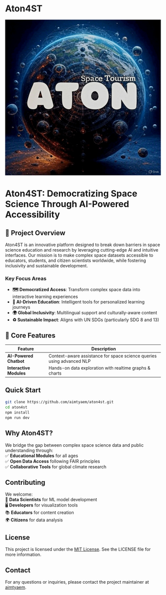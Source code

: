 # Aton4ST
![Aton4ST Logo](img/aton4stlogo.jpg) 
# Aton4ST: Democratizing Space Science Through AI-Powered Accessibility


## 🌌 Project Overview
Aton4ST is an innovative platform designed to break down barriers in space science education and research by leveraging cutting-edge AI and intuitive interfaces. Our mission is to make complex space datasets accessible to educators, students, and citizen scientists worldwide, while fostering inclusivity and sustainable development.

### Key Focus Areas
- **🗺️ Democratized Access**: Transform complex space data into interactive learning experiences
- **🤖 AI-Driven Education**: Intelligent tools for personalized learning journeys
- **🌍 Global Inclusivity**: Multilingual support and culturally-aware content
- **♻️ Sustainable Impact**: Aligns with UN SDGs (particularly SDG 8 and 13)

## 🚀 Core Features
| Feature | Description |
|---------|-------------|
| **AI-Powered Chatbot** | Context-aware assistance for space science queries using advanced NLP |
| **Interactive Modules** | Hands-on data exploration with realtime graphs & charts |


## Quick Start  
```bash
git clone https://github.com/aimtyaem/aton4st.git
cd aton4st
npm install
npm run dev
```

## Why Aton4ST?  
We bridge the gap between complex space science data and public understanding through:  
✅ **Educational Modules** for all ages  
✅ **Open Data Access** following FAIR principles  
✅ **Collaborative Tools** for global climate research  

## Contributing  
We welcome:  
🌱 **Data Scientists** for ML model development  
🖥️ **Developers** for visualization tools  
📚 **Educators** for content creation  
🌍 **Citizens** for data analysis  

## License

This project is licensed under the [MIT License](https://opensource.org/licenses/MIT). See the LICENSE file for more information.

## Contact

For any questions or inquiries, please contact the project maintainer at [aimtyaem](https://github.com/aimtyaem).
